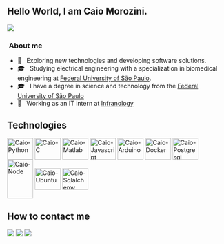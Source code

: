 ## Hello World, I am Caio Morozini.
![](https://komarev.com/ghpvc/?username=caiomorozini&color=006bed)

<h3> &nbsp;About me </h3>

- 🤔 &nbsp; Exploring new technologies and developing software solutions.
- 🎓 &nbsp; Studying electrical engineering with a specialization in biomedical engineering at <a href="https://www.unifesp.br/campus/sjc/">Federal University of São Paulo</a>.
- 🎓 &nbsp; I have a degree in science and technology from the <a href="https://www.unifesp.br/campus/sjc/"> Federal University of São Paulo </a>
- 💼 &nbsp; Working as an IT intern at <a href="https://infranology.com.br/">Infranology</a>

## Technologies
<div style="display: inline_block">
  <img align="center" alt="Caio-Python" height="50" width="60" src="https://cdn.jsdelivr.net/gh/devicons/devicon/icons/python/python-original.svg" />
  <img align="center" alt="Caio-C" height="50" width="60" src="https://cdn.jsdelivr.net/gh/devicons/devicon/icons/c/c-original.svg">
  <img align="center" alt="Caio-Matlab" height="50" width="60" src="https://cdn.jsdelivr.net/gh/devicons/devicon/icons/matlab/matlab-original.svg" />
  <img align="center" alt="Caio-Javascript" height="50" width="60" src="https://cdn.jsdelivr.net/gh/devicons/devicon/icons/javascript/javascript-original.svg" />
  
  <img align="center" alt="Caio-Arduino" height="50" width="60" src="https://cdn.jsdelivr.net/gh/devicons/devicon/icons/arduino/arduino-original-wordmark.svg">
  <img align="center" alt="Caio-Docker" height="50" width="60" src="https://cdn.jsdelivr.net/gh/devicons/devicon/icons/docker/docker-original-wordmark.svg" />
  <img align="center" alt="Caio-Postgresql" height="50" width="60" src="https://cdn.jsdelivr.net/gh/devicons/devicon/icons/postgresql/postgresql-original.svg" />
  
  <img align="center" alt="Caio-Node" height="90" width="60" src="https://cdn.jsdelivr.net/gh/devicons/devicon/icons/nodejs/nodejs-original-wordmark.svg" />
  <img align="center" alt="Caio-Ubuntu" height="50" width="60" src="https://cdn.jsdelivr.net/gh/devicons/devicon/icons/ubuntu/ubuntu-plain.svg" />
  <img align="center" alt="Caio-Sqlalchemy" height="50" width="60" src="https://cdn.jsdelivr.net/gh/devicons/devicon/icons/sqlalchemy/sqlalchemy-original.svg" />

## How to contact me

<div> 
  <a href="https://www.gitlab.com/caiomorozini" target="_blank"><img src="https://img.shields.io/badge/GitLab-330F63?style=for-the-badge&logo=gitlab&logoColor=white" target="_blank"></a>
  <a href = "mailto:caiomorozini@gmail.com"><img src="https://img.shields.io/badge/-Gmail-%23333?style=for-the-badge&logo=gmail&logoColor=white" target="_blank"></a>
  <a href="https://www.linkedin.com/in/caio-morozini/" target="_blank"><img src="https://img.shields.io/badge/-LinkedIn-%230077B5?style=for-the-badge&logo=linkedin&logoColor=white" target="_blank"></a> 
 
</div>
